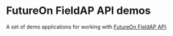 # FutureOn FieldAP API demos

A set of demo applications for working with [FutureOn FieldAP API](http://apidocs.fieldap.com).
